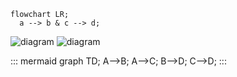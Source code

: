 ``` mermaid
flowchart LR;
  a --> b & c --> d;  
```
![diagram](./intro-1.svg)
![diagram](./intro-2.svg)

::: mermaid
graph TD;
    A-->B;
    A-->C;
    B-->D;
    C-->D;
:::
